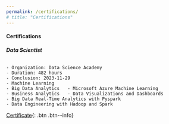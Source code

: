 ```yaml
---
permalink: /certifications/
# title: "Certifications"
---
```


#### __Certifications__
###### __Data Scientist__ 

```
- Organization: Data Science Academy  
- Duration: 482 hours     
- Conclusion: 2023-11-29
- Machine Learning     
- Big Data Analytics   - Microsoft Azure Machine Learning
- Business Analytics   - Data Visualizations and Dashboards
- Big Data Real-Time Analytics with Pyspark
- Data Engineering with Hadoop and Spark

```
[Certificate](https://stra-uss.github.io/assets/certificates/dsa-certificado-formacao-cientista-de-dados-20231129.pdf){: .btn .btn--info}
